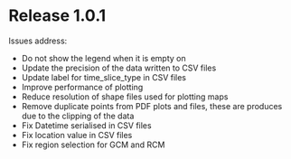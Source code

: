 # Release 1.0.1

Issues address:

* Do not show the legend when it is empty on 
* Update the precision of the data written to CSV files
* Update label for time_slice_type in CSV files
* Improve performance of plotting
* Reduce resolution of shape files used for plotting maps
* Remove duplicate points from PDF plots and files, these are produces due to the clipping of the data
* Fix Datetime serialised in CSV files
* Fix location value in CSV files
* Fix region selection for GCM and RCM
